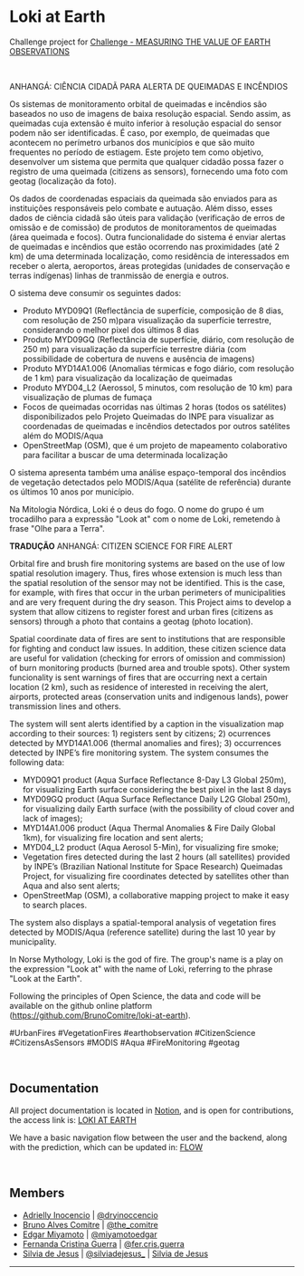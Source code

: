 # Loki at Earth

Challenge project for [Challenge - MEASURING THE VALUE OF EARTH OBSERVATIONS](https://2021.spaceappschallenge.org/challenges/statements/measuring-the-value-of-earth-observations/details) 

&nbsp;

ANHANGÁ: CIÊNCIA CIDADÃ PARA ALERTA DE QUEIMADAS E INCÊNDIOS

Os sistemas de monitoramento orbital de queimadas e incêndios são baseados no uso de imagens de baixa resolução espacial. Sendo assim, as queimadas cuja extensão é muito inferior à resolução espacial do sensor podem não ser identificadas. É  caso, por exemplo, de queimadas que acontecem no perímetro urbanos dos municípios e que são muito frequentes no período de estiagem.
Este projeto tem como objetivo, desenvolver um sistema que permita que qualquer cidadão possa fazer o registro de uma queimada (citizens as sensors), fornecendo uma foto com geotag (localização da foto).

Os dados de coordenadas espaciais da queimada são enviados para as instituições responsáveis pelo combate e autuação. Além disso, esses dados de ciência cidadã são úteis para validação (verificação de erros de omissão e de comissão) de produtos de monitoramentos de queimadas (área queimada e focos).
Outra funcionalidade do sistema é enviar alertas de queimadas e incêndios que estão ocorrendo nas proximidades (até 2 km) de uma determinada localização, como residência de interessados em receber o alerta, aeroportos, áreas protegidas (unidades de conservação e terras indígenas) linhas de tranmissão de energia e outros.

O sistema deve consumir os seguintes dados:
- Produto MYD09Q1 (Reflectância de superfície, composição de 8 dias, com resolução de 250 m)para visualização da superfície terrestre, considerando o melhor pixel dos últimos 8 dias
- Produto MYD09GQ (Reflectância de superfície, diário, com resolução de 250 m) para visualização da superfície terrestre diária (com possibilidade de cobertura de nuvens e ausência de imagens)
- Produto MYD14A1.006 (Anomalias térmicas e fogo diário, com resolução de 1 km) para visualização da localização de queimadas
- Produto MYD04_L2 (Aerossol, 5 minutos, com resolução de 10 km) para visualização de plumas de fumaça
- Focos de queimadas ocorridas nas últimas 2 horas (todos os satélites) disponibilizados pelo Projeto Queimadas do INPE para visualizar as coordenadas de queimadas e incêndios detectados por outros satélites além do MODIS/Aqua
- OpenStreetMap (OSM), que é um projeto de mapeamento colaborativo para facilitar a buscar de uma determinada localização

O sistema apresenta também uma análise espaço-temporal dos incêndios de vegetação detectados pelo MODIS/Aqua (satélite de referência) durante os últimos 10 anos por município.

Na Mitologia Nórdica, Loki é o deus do fogo. O nome do grupo é um trocadilho para a expressão "Look at" com o nome de Loki, remetendo à frase "Olhe para a Terra".

****TRADUÇÃO****
ANHANGÁ: CITIZEN SCIENCE FOR FIRE ALERT

Orbital fire and brush fire monitoring systems are based on the use of low spatial resolution imagery. Thus, fires whose extension is much less than the spatial resolution of the sensor may not be identified. This is the case, for example, with fires that occur in the urban perimeters of municipalities and are very frequent during the dry season. This Project aims to develop a system that allow citizens to register forest and urban fires (citizens as sensors) through a photo that contains a geotag (photo location).

Spatial coordinate data of fires are sent to institutions that are responsible for fighting and conduct law issues. In addition, these citizen science data are useful for validation (checking for errors of omission and commission) of burn monitoring products (burned area and trouble spots).
Other system funcionality is sent warnings of fires that are occurring next a certain location (2 km), such as residence of interested in receiving the alert, airports, protected areas (conservation units and indigenous lands), power transmission lines and others.

The system will sent alerts identified by a caption in the visualization map according to their sources: 1) registers sent by citizens; 2) ocurrences detected by MYD14A1.006 (thermal anomalies and fires); 3) occurrences detected by INPE’s fire monitoring system.
The system consumes the following data:
- MYD09Q1 product (Aqua Surface Reflectance 8-Day L3 Global 250m), for visualizing Earth surface considering the best pixel in the last 8 days
- MYD09GQ product (Aqua Surface Reflectance Daily L2G Global 250m), for visualizing daily Earth surface (with the possibility of cloud cover and lack of images);
- MYD14A1.006 product (Aqua Thermal Anomalies & Fire Daily Global 1km), for visualizing fire location and sent alerts;
- MYD04_L2 product (Aqua Aerosol 5-Min), for visualizing fire smoke;
- Vegetation fires detected during the last 2 hours (all satellites) provided by INPE’s (Brazilian National Institute for Space Research) Queimadas Project, for visualizing fire coordinates detected by satellites other than Aqua and also sent alerts;
- OpenStreetMap (OSM), a collaborative mapping project to make it easy to search places.

The system also displays a spatial-temporal analysis of vegetation fires detected by MODIS/Aqua (reference satellite) during the last 10 year by municipality.

In Norse Mythology, Loki is the god of fire. The group's name is a play on the expression "Look at" with the name of Loki, referring to the phrase "Look at the Earth".

Following the principles of Open Science, the data and code will be available on the github online platform (https://github.com/BrunoComitre/loki-at-earth).

#UrbanFires #VegetationFires #earthobservation #CitizenScience #CitizensAsSensors #MODIS #Aqua #FireMonitoring  #geotag


&nbsp;

## Documentation

All project documentation is located in [Notion](https://www.notion.so/product), and is open for contributions, the access link is: [LOKI AT EARTH](https://www.notion.so/brunocomitre/LOKI-AT-EARTH-e2b784b6fcc34ebfa6eade2544279688)

We have a basic navigation flow between the user and the backend, along with the prediction, which can be updated in:
[FLOW](https://whimsical.com/app-flow-LbDu9wRn42MBA6g3dMiWfw@2Ux7TurymMeBJsVycdo5)


&nbsp;

## Members

- [Adrielly Inocencio](https://www.linkedin.com/in/adrielly-inocencio-4a4007210/) | [@dryinoccencio](https://www.instagram.com/dryinoccencio/)
- [Bruno Alves Comitre](https://www.linkedin.com/in/brunocomitre/) | [@the_comitre](https://www.linkedin.com/in/brunocomitre/)
- [Edgar Miyamoto](https://www.linkedin.com/in/edgarmiyamoto/) | [@miyamotoedgar](https://www.instagram.com/miyamotoedgar/)
- [Fernanda Cristina Guerra](https://www.linkedin.com/in/fernandacguerra/) | [@fer.cris.guerra](https://www.instagram.com/fer.cris.guerra) 
- [Silvia de Jesus](https://www.linkedin.com/in/silviadejesus/) | [@silviadejesus_](https://www.instagram.com/silviadejesus_/) | [Silvia de Jesus](https://www.facebook.com/silvia.crisj/)

***
